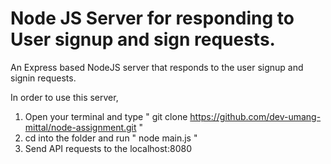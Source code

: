 # Node JS Server for responding to User signup and sign requests.

An Express based NodeJS server that responds to the user signup and signin requests.

In order to use this server,

1. Open your terminal and type " git clone https://github.com/dev-umang-mittal/node-assignment.git "
2. cd into the folder and run " node main.js "
3. Send API requests to the localhost:8080
